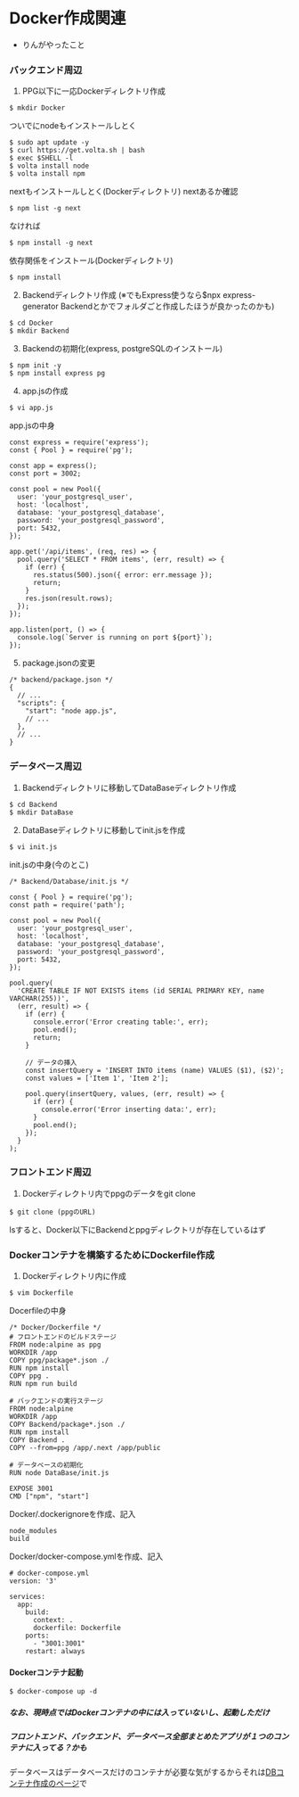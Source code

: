 # Docker作成関連
- りんがやったこと
### バックエンド周辺

1. PPG以下に一応Dockerディレクトリ作成
``` terminal
$ mkdir Docker
```
ついでにnodeもインストールしとく
``` terminal 
$ sudo apt update -y
$ curl https://get.volta.sh | bash
$ exec $SHELL -l
$ volta install node
$ volta install npm
```
nextもインストールしとく(Dockerディレクトリ)
nextあるか確認
```terminal 
$ npm list -g next
```
なければ
``` terminal
$ npm install -g next
```
依存関係をインストール(Dockerディレクトリ)
``` terminal 
$ npm install
```

2. Backendディレクトリ作成
(※でもExpress使うなら$npx express-generator Backendとかでフォルダごと作成したほうが良かったのかも)
``` terminal 
$ cd Docker
$ mkdir Backend
```
3. Backendの初期化(express, postgreSQLのインストール)
``` terminal
$ npm init -y
$ npm install express pg
```
4. app.jsの作成
``` terminal
$ vi app.js
```
app.jsの中身

``` terminal
const express = require('express');
const { Pool } = require('pg');

const app = express();
const port = 3002;

const pool = new Pool({
  user: 'your_postgresql_user',
  host: 'localhost',
  database: 'your_postgresql_database',
  password: 'your_postgresql_password',
  port: 5432,
});

app.get('/api/items', (req, res) => {
  pool.query('SELECT * FROM items', (err, result) => {
    if (err) {
      res.status(500).json({ error: err.message });
      return;
    }
    res.json(result.rows);
  });
});

app.listen(port, () => {
  console.log(`Server is running on port ${port}`);
});
```
5. package.jsonの変更

``` terminal 
/* backend/package.json */
{
  // ...
  "scripts": {
    "start": "node app.js",
    // ...
  },
  // ...
}
```


### データベース周辺

1. Backendディレクトリに移動してDataBaseディレクトリ作成
``` terminal 
$ cd Backend
$ mkdir DataBase
```
2. DataBaseディレクトリに移動してinit.jsを作成
``` terminal 
$ vi init.js
```
init.jsの中身(今のとこ)

``` terminal
/* Backend/Database/init.js */

const { Pool } = require('pg');
const path = require('path');

const pool = new Pool({
  user: 'your_postgresql_user',
  host: 'localhost',
  database: 'your_postgresql_database',
  password: 'your_postgresql_password',
  port: 5432,
});

pool.query(
  'CREATE TABLE IF NOT EXISTS items (id SERIAL PRIMARY KEY, name VARCHAR(255))',
  (err, result) => {
    if (err) {
      console.error('Error creating table:', err);
      pool.end();
      return;
    }

    // データの挿入
    const insertQuery = 'INSERT INTO items (name) VALUES ($1), ($2)';
    const values = ['Item 1', 'Item 2'];

    pool.query(insertQuery, values, (err, result) => {
      if (err) {
        console.error('Error inserting data:', err);
      }
      pool.end();
    });
  }
);
```

### フロントエンド周辺

1. Dockerディレクトリ内でppgのデータをgit clone
``` terminal 
$ git clone (ppgのURL)
```
lsすると、Docker以下にBackendとppgディレクトリが存在しているはず


### Dockerコンテナを構築するためにDockerfile作成
 
1. Dockerディレクトリ内に作成
``` terminal 
$ vim Dockerfile
```
Docerfileの中身
``` terminal 
/* Docker/Dockerfile */
# フロントエンドのビルドステージ
FROM node:alpine as ppg
WORKDIR /app
COPY ppg/package*.json ./
RUN npm install
COPY ppg .
RUN npm run build

# バックエンドの実行ステージ
FROM node:alpine
WORKDIR /app
COPY Backend/package*.json ./
RUN npm install
COPY Backend .
COPY --from=ppg /app/.next /app/public

# データベースの初期化
RUN node DataBase/init.js

EXPOSE 3001
CMD ["npm", "start"]
```
Docker/.dockerignoreを作成、記入
``` terminal 
node_modules
build
```
Docker/docker-compose.ymlを作成、記入
``` terminal
# docker-compose.yml
version: '3'

services:
  app:
    build:
      context: .
      dockerfile: Dockerfile
    ports:
      - "3001:3001"
    restart: always
```
#### Dockerコンテナ起動
``` terminal 
$ docker-compose up -d
```
##### なお、現時点ではDockerコンテナの中には入っていないし、起動しただけ
##### フロントエンド、バックエンド、データベース全部まとめたアプリが１つのコンテナに入ってる？かも
データベースはデータベースだけのコンテナが必要な気がするからそれは[DBコンテナ作成のページ](https://github.com/itc-s22025/ppg_postscript/blob/main/aboutDbContainer.md)で
